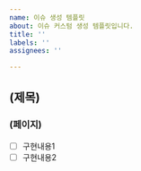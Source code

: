 ```yaml
---
name: 이슈 생성 템플릿
about: 이슈 커스텀 생성 템플릿입니다.
title: ''
labels: ''
assignees: ''

---
```


## (제목)
### (페이지)
- [ ] 구현내용1
- [ ] 구현내용2
